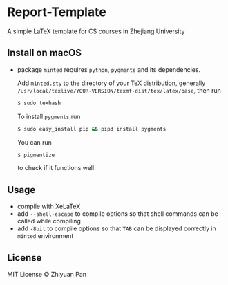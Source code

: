 # Report-Template
A simple LaTeX template for CS courses in Zhejiang University

## Install on macOS
* package `minted` requires `python`, `pygments` and its dependencies.

  Add `minted.sty` to the directory of your TeX distribution, generally `/usr/local/texlive/YOUR-VERSION/texmf-dist/tex/latex/base`, then run
  
  ```bash
  $ sudo texhash
  ```
  
  To install `pygments`,run
  
  ```bash
  $ sudo easy_install pip && pip3 install pygments
  ```
  
  You can run 
  ```bash
  $ pigmentize
  ``` 
  to check if it functions well.
## Usage
* compile with XeLaTeX
* add `--shell-escape` to compile options so that shell commands can be called while compiling
* add `-8bit` to compile options so that `TAB` can be displayed correctly in `minted` environment

## License
MIT License © Zhiyuan Pan
